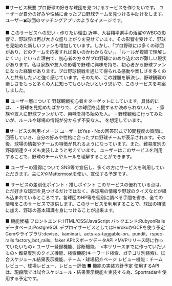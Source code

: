 ■サービス概要
プロ野球の好きな球団を見つけるサービスを作りたいです。
ユーザーが自分の好みや性格に合ったプロ野球チームを見つける手助けをします。
ユーザー✖️球団のマッチングアプリのようなイメージです。

■ このサービスへの思い・作りたい理由
近年、大谷翔平選手の活躍やWBCの影響で、野球界は再び大きな盛り上がりを見せています。その影響を受けて、野球を見始めた新しいファンも増加しています。しかし、「プロ野球には多くの球団があり、どのチームを応援すれば良いのかわからない」、「ルールが複雑で理解しにくい」といった理由で、初心者の方々がプロ野球にのめり込むのが難しい現状があります。私は家族や友人の影響で野球に興味を持ち、初心者から野球ファンになった経験があります。プロ野球観戦を通じて得られる感動や楽しさを多くの人と共有したいと強く感じています。そのため、この課題を解決し、野球観戦の楽しさをもっと多くの人に知ってもらいたいという思いで、このサービスを考案しました。

■ ユーザー層について
野球観戦初心者をターゲットにしています。具体的には、
・野球を見始めたばかりで、どの球団を応援するか決められない人。
・家族や友人に野球ファンがいて、興味を持ち始めた人。
・野球観戦に行ってみたいが、ルールや球場の情報が分からず不安な人。
を想定しています。

■サービスの利用イメージ
ユーザーはYes・Noの回答形式で10問程度の質問に回答していき、自分の好みや性格に合ったプロ野球チームが表示されます。その後、球場の情報やチームの特徴が見れるようになっています。また、難易度別の野球関連クイズも実装しようと考えています。
ユーザーはこのサービスを利用することで、野球のチームやルールを理解することができます。

■ ユーザーの獲得について
SNS等で宣伝し、多くの方にサービスを利用していただきます。主にXやMattermostを使い、宣伝する予定です。

■ サービスの差別化ポイント・推しポイント
このサービスの優れている点は、ただ好きな球団を見つけるだけではなく、各球場の情報や野球のクイズなどが組み込まれているところです。各球団のHP等を個別に調べる手間を省き、全ての情報をこのサービスで提供します。このサービスを利用することで、球団の特徴に加え、野球の基本知識を身につけることが出来ます。

■ 機能候補
フロントエンド:HTML/CSS/JavaScript
バックエンド:RubyonRails
データベース:PostgreSQL
デプロイサービスとしてはHerokuかGCPを使う予定
Gemやライブラリ:devise、kaminari、acts-as-taggable-on、pundit、rspec-rails
factory_bot_rails、faker
API:スポーツデータAPI
<MVPリリース時に作っていたいもの>
ユーザー登録機能、診断機能、
<本リリースまでに作っていたいもの>
難易度別のクイズ機能、検索機能(キーワード検索、ガテゴリ別検索)、試合スケジュール結果表示機能、チーム・球場紹介ページ
レビュー機能：チームレビュー、球場レビュー、レビュー評価
■ 機能の実装方針予定
使用するAPIは、現段階では試合スケジュール・結果表示機能を実装する為、Sportradarを使用する予定です。
